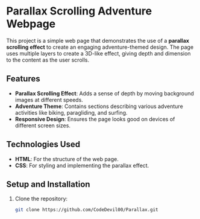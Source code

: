 # Parallax Scrolling Adventure Webpage

This project is a simple web page that demonstrates the use of a **parallax scrolling effect** to create an engaging adventure-themed design. The page uses multiple layers to create a 3D-like effect, giving depth and dimension to the content as the user scrolls.

## Features

- **Parallax Scrolling Effect**: Adds a sense of depth by moving background images at different speeds.
- **Adventure Theme**: Contains sections describing various adventure activities like biking, paragliding, and surfing.
- **Responsive Design**: Ensures the page looks good on devices of different screen sizes.

## Technologies Used

- **HTML**: For the structure of the web page.
- **CSS**: For styling and implementing the parallax effect.

## Setup and Installation

1. Clone the repository:
   ```bash
   git clone https://github.com/CodeDevil00/Parallax.git
